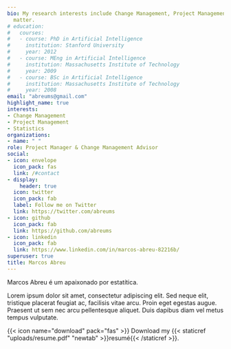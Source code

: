 ```yaml
---
bio: My research interests include Change Management, Project Management, Statistics, R, and C/C++
  matter.
# education:
#   courses:
#   - course: PhD in Artificial Intelligence
#     institution: Stanford University
#     year: 2012
#   - course: MEng in Artificial Intelligence
#     institution: Massachusetts Institute of Technology
#     year: 2009
#   - course: BSc in Artificial Intelligence
#     institution: Massachusetts Institute of Technology
#     year: 2008
email: "abreums@gmail.com"
highlight_name: true
interests:
- Change Management
- Project Management
- Statistics
organizations:
- name: " "
role: Project Manager & Change Management Advisor
social:
- icon: envelope
  icon_pack: fas
  link: /#contact
- display:
    header: true
  icon: twitter
  icon_pack: fab
  label: Follow me on Twitter
  link: https://twitter.com/abreums
- icon: github
  icon_pack: fab
  link: https://github.com/abreums
- icon: linkedin
  icon_pack: fab
  link: https://www.linkedin.com/in/marcos-abreu-82216b/
superuser: true
title: Marcos Abreu
---
```


Marcos Abreu é um apaixonado por estatítica.

Lorem ipsum dolor sit amet, consectetur adipiscing elit. Sed neque elit, tristique placerat feugiat ac, facilisis vitae arcu. Proin eget egestas augue. Praesent ut sem nec arcu pellentesque aliquet. Duis dapibus diam vel metus tempus vulputate.

{{< icon name="download" pack="fas" >}} Download my {{< staticref "uploads/resume.pdf" "newtab" >}}resumé{{< /staticref >}}.
